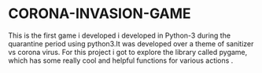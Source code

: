 # CORONA-INVASION-GAME

This is the first game i developed i developed in Python-3 during the quarantine period using python3.It was developed over a theme of sanitizer vs corona virus.
For this project i got to explore  the library called pygame, which has some really cool and helpful functions for various actions .


